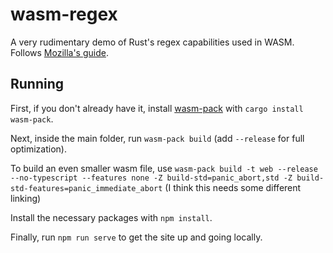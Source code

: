 # wasm-regex

A very rudimentary demo of Rust's regex capabilities used in WASM. Follows
[Mozilla's guide](https://developer.mozilla.org/en-US/docs/WebAssembly/Rust_to_wasm).

## Running

First, if you don't already have it, install [wasm-pack](https://github.com/rustwasm/wasm-pack)
with `cargo install wasm-pack`.

Next, inside the main folder, run `wasm-pack build` (add `--release` for full optimization).

To build an even smaller wasm file, use
`wasm-pack build -t web --release --no-typescript --features none -Z build-std=panic_abort,std -Z build-std-features=panic_immediate_abort`
(I think this needs some different linking)

Install the necessary packages with `npm install`.

Finally, run `npm run serve` to get the site up and going locally.
